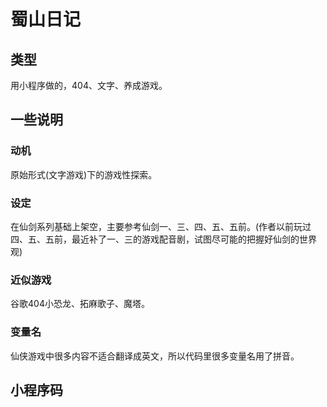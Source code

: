 # 蜀山日记

## 类型
用小程序做的，404、文字、养成游戏。

## 一些说明

### 动机
原始形式(文字游戏)下的游戏性探索。

### 设定
在仙剑系列基础上架空，主要参考仙剑一、三、四、五、五前。(作者以前玩过四、五、五前，最近补了一、三的游戏配音剧，试图尽可能的把握好仙剑的世界观)

### 近似游戏
谷歌404小恐龙、拓麻歌子、魔塔。

### 变量名
仙侠游戏中很多内容不适合翻译成英文，所以代码里很多变量名用了拼音。

## 小程序码
